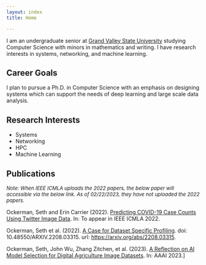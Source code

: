 ```yaml
---
layout: index
title: Home

---
```


I am an undergraduate senior at [Grand Valley State University](https://www.gvsu.edu/) studying Computer Science with minors in mathematics and writing. I have research interests in systems, networking, and machine learning. 

## Career Goals
I plan to pursue a Ph.D. in Computer Science with an emphasis on designing systems which can support the needs of deep learning and large scale data analysis.

## Research Interests
* Systems
* Networking
* HPC
* Machine Learning

## Publications
*<font size="2">Note: When IEEE ICMLA uploads the 2022 papers, the below paper will accessible via the below link. As of 02/22/2023, they have not uploaded the 2022 papers.</font>*

Ockerman, Seth and Erin Carrier (2022). [Predicting COVID-19 Case Counts Using Twitter Image Data](https://ieeexplore.ieee.org/xpl/conhome/1001544/all-proceedings). In: To appear in IEEE ICMLA 2022.


Ockerman, Seth et al. (2022). [A Case for Dataset Specific Profiling](https://arxiv.org/abs/2208.03315). doi: 10.48550/ARXIV.2208.03315. url: https://arxiv.org/abs/2208.03315.

Ockerman, Seth, John Wu, Zhang Zitchen, et al. (2023). [A Reflection on AI Model Selection for Digital Agriculture Image Datasets](https://openreview.net/forum?id=vBSUoUuAYOA). In: AAAI 2023.]
